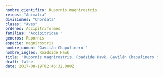 ```yaml
---
nombre_cientifico: Rupornis magnirostris
reinos: "Animalia"
divisiones: "Chordata"
clases: "Aves"
ordenes: Accipitriformes
familias: 'Accipitridae '
generos: Rupornis
especie: magnirostris
nombre_comun: 'Gavilán Chapulinero '
nombre_ingles: Roadside Hawk
title: 'Rupornis magnirostris, Roadside Hawk, Gavilán Chapulinero '
draft: false
date: 2017-08-19T02:46:32.000Z
---
```


